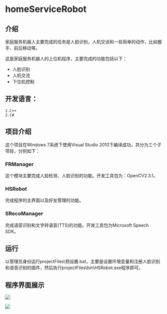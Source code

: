 # homeServiceRobot

## 介绍
家庭服务机器人主要完成的任务是人脸识别，人机交谈和一些简单的动作，比如握手、前后移动等。

这是家庭服务机器人的上位机程序，主要完成的功能包括以下：

* 人脸识别
* 人机交流
* 下位机控制

## 开发语言：

	1.C++
	2.C#

## 项目介绍
这个项目在Windows 7系统下使用Visual Studio 2010下编译成功，共分为三个子项目，分别如下：

### FRManager

这个模块主要完成人脸检测、人脸识别的功能。开发工具包为：OpenCV2.3.1。

### HSRobot

完成程序的主界面以及好友管理的功能。

### SRecoManager

完成语音识别和文字转语音(TTS)的功能。开发工具包为Microsoft Speech SDK。

## 运行
以管理员身份运行projectFiles\预设置.bat，主要是设置环境变量和注册人脸识别和语音识别的插件，然后执行projectFiles\bin\HSRobot.exe程序即可。

## 程序界面展示


![](http://7xoi5h.com1.z0.glb.clouddn.com/%E6%88%AA%E5%9B%BE20160311174438.jpg)

![](http://7xoi5h.com1.z0.glb.clouddn.com/%E6%88%AA%E5%9B%BE20160311174404.png)